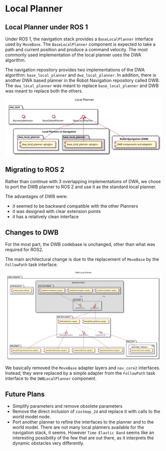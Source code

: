 # Local Planner

## Local Planner under ROS 1

Under ROS 1, the navigation stack provides a `BaseLocalPlanner` interface
used by `MoveBase`. The `BaseLocalPlanner` component is expected to take a path and current position and produce a command velocity. The most commonly used implementation of the local planner uses the DWA algorithm.

The navigation repository provides two implementations of the DWA algorithm: `base_local_planner` and `dwa_local_planner`. In addition, there is another DWA based planner in the Robot Navigation repository called DWB. The `dwa_local_planner` was meant to replace `base_local_planner` and DWB was meant to replace both the others.

![Local Planner Structure](./images/LocalPlanner.svg "Local planner structure under ROS 1")

## Migrating to ROS 2

Rather than continue with 3 overlapping implementations of DWA, we chose to port the DWB planner to ROS 2 and use it as the standard local planner.

The advantages of DWB were:
* it seemed to be backward compatible with the other Planners
* it was designed with clear extension points
* it has a relatively clean interface

## Changes to DWB

For the most part, the DWB codebase is unchanged, other than what was required for ROS2.

The main architectural change is due to the replacement of `MoveBase` by the `FollowPath` task interface.

![ROS 1 DWB Structure](./images/DWB_Structure_Simplified.svg "ROS 1 DWB Structure")

We basically removed the `MoveBase` adapter layers and `nav_core2` interfaces. Instead, they were replaced by a simple adapter from the `FollowPath` task interface to the `DWBLocalPlanner` component.

## Future Plans

* Simplify parameters and remove obsolete parameters
* Remove the direct inclusion of `costmap_2d` and replace it with calls to the world model node.
* Port another planner to refine the interfaces to the planner and to the world model. There are not many local planners available for the navigation stack, it seems. However `Time Elastic Band` seems like an interesting possibility of the few that are out there, as it interprets the dynamic obstacles very differently.
